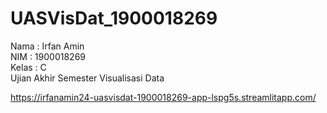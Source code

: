 # UASVisDat_1900018269
Nama  : Irfan Amin <br>
NIM   : 1900018269 <br>
Kelas : C <br>
Ujian Akhir Semester Visualisasi Data

https://irfanamin24-uasvisdat-1900018269-app-lspg5s.streamlitapp.com/
